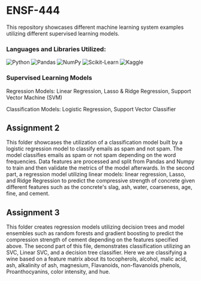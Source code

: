 # ENSF-444
This repository showcases different machine learning system examples utilizing different supervised learning models.

### Languages and Libraries Utilized:
![Python](https://img.shields.io/badge/python-3670A0?style=for-the-badge&logo=python&logoColor=ffdd54)
![Pandas]()
![NumPy]()
![Scikit-Learn]()
![Kaggle]()

### Supervised Learning Models
Regression Models: Linear Regression, Lasso & Ridge Regression, Support Vector Machine (SVM)

Classification Models: Logistic Regression, Support Vector Classifier

## Assignment 2
This folder showcases the utilization of a classification model built by a logistic regression model to classify emails as spam and not spam. The model classifies emails as spam or not spam depending on the word frequencies. Data features are processed and split from Pandas and Numpy to train and then validate the metrics of the model afterwards. In the second part, a regression model utilizing linear models: linear regression, Lasso, and Ridge Regression to predict the compressive strength of concrete given different features such as the concrete's slag, ash, water, coarseness, age, fine, and cement.

## Assignment 3
This folder creates regression models utilizing decision trees and model ensembles such as random forests and gradient boosting to predict the compression strength of cement depending on the features specified above. The second part of this file, demonstrates classification utilizing an SVC, Linear SVC, and a decision tree classifier. Here we are classifying a wine based on a feature matrix about its tocopherols, alcohol, malic acid, ash, alkalinity of ash, magnesium, Flavanoids, non-flavanoids phenols, Proanthocyanins, color intensity, and hue. 


